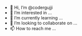 - 👋 Hi, I’m @codergujji
- 👀 I’m interested in ...
- 🌱 I’m currently learning ...
- 💞️ I’m looking to collaborate on ...
- 📫 How to reach me ...

<!---
codergujji/codergujji is a ✨ special ✨ repository because its `README.md` (this file) appears on your GitHub profile.
You can click the Preview link to take a look at your changes.
--->
